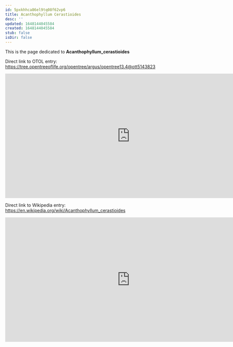```yaml
---
id: 5pxkhhca86el9tq08f62vp6
title: Acanthophyllum Cerastioides
desc: ''
updated: 1648144045584
created: 1648144045584
stub: false
isDir: false
---
```

This is the page dedicated to **Acanthophyllum_cerastioides**


Direct link to OTOL entry: https://tree.opentreeoflife.org/opentree/argus/opentree13.4@ott5143823



<html>
    <body>
    <iframe src="https://tree.opentreeoflife.org/opentree/argus/opentree13.4@ott5143823"
    width="800" height="400" frameborder="0" allowfullscreen> </iframe>
    </body>
</html>
    


Direct link to Wikipedia entry: https://en.wikipedia.org/wiki/Acanthophyllum_cerastioides



<html>
    <body>
    <iframe src="https://en.wikipedia.org/wiki/Acanthophyllum_cerastioides"
    width="800" height="400" frameborder="0" allowfullscreen> </iframe>
    </body>
</html>
    

